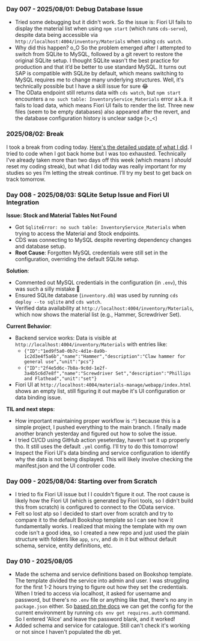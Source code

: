 ### Day 007 - 2025/08/01: Debug Database Issue

- Tried some debugging but it didn't work. So the issue is: Fiori UI fails to display the material list when using `npm start` (which runs `cds-serve`), despite data being accessible via `http://localhost:4004/inventory/Materials` when using `cds watch`.
- Why did this happen? o_O So the problem emerged after I attempted to switch from SQLite to MySQL, followed by a git revert to restore the original SQLite setup. I thought SQLite wasn't the best practice for production and that it’d be better to use standard MySQL. It turns out SAP is compatible with SQLite by default, which means switching to MySQL requires me to change many underlying structures. Well, it's technically possible but I have a skill issue for sure 😂
- The OData endpoint still returns data with `cds watch`, but `npm start` encounters a `no such table: InventoryService_Materials` error a.k.a. it fails to load data, which means Fiori UI fails to render the list. Three new files (seem to be empty databases) also appeared after the revert, and the database configuration history is unclear sadge (>\_<)

### 2025/08/02: Break

I took a break from coding today. [Here's the detailed update of what I did](https://x.com/laiflonglearner/status/1951636648510566702). I tried to code when I got back home but I was too exhausted. Technically I’ve already taken more than two days off this week (which means I _should_ reset my coding streak), but what I did today was really important for my studies so yes I’m letting the streak continue.
I’ll try my best to get back on track tomorrow.

### Day 008 - 2025/08/03: SQLite Setup Issue and Fiori UI Integration

**Issue: Stock and Material Tables Not Found**

- Got `SqliteError: no such table: InventoryService_Materials` when trying to access the Material and Stock endpoints.
- CDS was connecting to MySQL despite reverting dependency changes and database setup.
- **Root Cause**: Forgotten MySQL credentials were still set in the configuration, overriding the default SQLite setup.

**Solution**:

- Commented out MySQL credentials in the configuration (in `.env`), this was such a silly mistake 🤣
- Ensured SQLite database (`inventory.db`) was used by running `cds deploy --to sqlite` and `cds watch`.
- Verified data availability at `http://localhost:4004/inventory/Materials`, which now shows the material list (e.g., Hammer, Screwdriver Set).

**Current Behavior**:

- Backend service works: Data is visible at `http://localhost:4004/inventory/Materials` with entries like:
  - `{"ID":"1ed9f5a0-0b7c-4d1e-8a9b-1c2d3e4f5a6b","name":"Hammer","description":"Claw hammer for general use","unit":"pcs"}`
  - `{"ID":"2f4e5d6c-7b8a-9c0d-1e2f-3a4b5c6d7e8f","name":"Screwdriver Set","description":"Phillips and Flathead","unit":"set"}`
- Fiori UI at `http://localhost:4004/materials-manage/webapp/index.html` shows an empty list, still figuring it out maybe it's UI configuration or data binding issue.

**TIL and next steps**:

- How important maintaining proper workflow is :^) because this is a simple project, I pushed everything to the main branch. I finally made another branch yesterday and figured out how to solve the issue.
- I tried CI/CD using GitHub action yeseterday, haven't set it up properly tho. It still uses the default `.yml` config. I'll try to do this tomorrow!
- Inspect the Fiori UI's data binding and service configuration to identify why the data is not being displayed. This will likely involve checking the manifest.json and the UI controller code.

### Day 009 - 2025/08/04: Starting over from Scratch

- I tried to fix Fiori UI issue but I I couldn't figure it out. The root cause is likely how the Fiori UI (which is generated by Fiori tools, so I didn't build this from scratch) is configured to connect to the OData service.
- Felt so lost atp so I decided to start over from scratch and try to compare it to the default Bookshop template so I can see how it fundamentally works. I realized that mixing the template with my own code isn't a good idea, so I created a new repo and just used the plain structure with folders like `app`, `srv`, and `db` in it but without default schema, service, entity definitions, etc.

### Day 010 - 2025/08/05

- Made the schema and service definitions based on Bookshop template. The template divided the service into admin and user. I was struggling for the first 1-2 hours trying to figure out how they set the credentials. When I tried to access via localhost, it asked for username and password, but there's no `.env` file or anything like that, there's no any in `package.json` either. So [based on the docs](https://cap.cloud.sap/docs/node.js/authentication#:~:text=Run%20cds%20env%20get%20requires.auth%20in%20your%20project) we can get the config for the current environment by running `cds env get requires.auth` command. So I entered 'Alice' and leave the password blank, and it worked!
- Added schema and service for catalogue. Still can't check it's working or not since I haven't populated the db yet.
